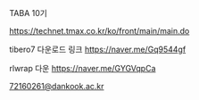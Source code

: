 TABA 10기

https://technet.tmax.co.kr/ko/front/main/main.do

tibero7 다운로드 링크
https://naver.me/Gq9544gf

rlwrap 다운
https://naver.me/GYGVqpCa

72160261@dankook.ac.kr

